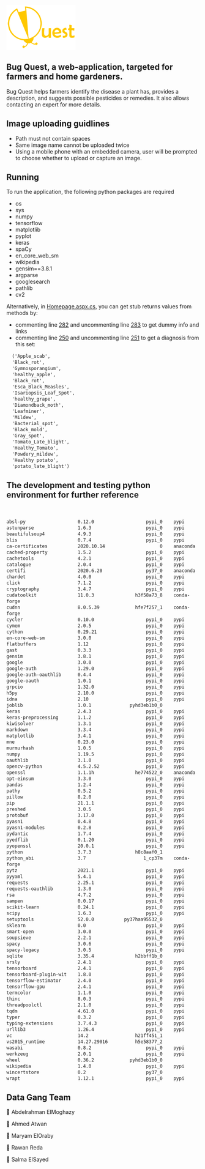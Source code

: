 
![Bug Quest](https://github.com/mareloraby/DataGang/blob/master/DataGang/assets/img/BugQuestyellows.png)
## Bug Quest, a web-application, targeted for farmers and home gardeners.

Bug Quest helps farmers identify the disease a plant has, provides a description, and suggests possible pesticides or remedies.
It also allows contacting an expert for more details.


## Image uploading guidlines
- Path must not contain spaces
- Same image name cannot be uploaded twice
- Using a mobile phone with an embedded camera, user will be prompted to choose whether to upload or capture an image.


## Running

To run the application, the following python packages are required
- os
- sys
- numpy
- tensorflow
- matplotlib
- pyplot
- keras
- spaCy
- en_core_web_sm
- wikipedia
- gensim==3.8.1
- argparse
- googlesearch 
- pathlib 
- cv2


Alternatively, in [Homepage.aspx.cs](https://github.com/mareloraby/DataGang/blob/master/DataGang/Homepage.aspx.cs), you can get stub returns values from methods by:
- commenting line [282](https://github.com/mareloraby/DataGang/blob/cedf5c5919b4f3f858fb86ac3e8a96565ed7e9e8/DataGang/Homepage.aspx.cs#L282) and uncommenting line [283](https://github.com/mareloraby/DataGang/blob/cedf5c5919b4f3f858fb86ac3e8a96565ed7e9e8/DataGang/Homepage.aspx.cs#L283) to get dummy info and links
- commenting line [250](https://github.com/mareloraby/DataGang/blob/cedf5c5919b4f3f858fb86ac3e8a96565ed7e9e8/DataGang/Homepage.aspx.cs#L250) and uncommenting line [251](https://github.com/mareloraby/DataGang/blob/cedf5c5919b4f3f858fb86ac3e8a96565ed7e9e8/DataGang/Homepage.aspx.cs#L251) to get a diagnosis from this set:
```
  ('Apple_scab',
  'Black_rot',
  'Gymnosporangium',
  'healthy_apple',
  'Black_rot',
  'Esca_Black_Measles',
  'Isariopsis_Leaf_Spot',
  'healthy_grape', 
  'Diamondback_moth',
  'Leafminer',
  'Mildew',
  'Bacterial_spot',
  'Black_mold',
  'Gray_spot',
  'Tomato_Late_blight',
  'Healthy_Tomato',
  'Powdery_mildew',
  'Healthy potato',
  'potato_late_blight')
  ```
 
## The development and testing python environment for further reference
  ```


absl-py                   0.12.0                   pypi_0    pypi
astunparse                1.6.3                    pypi_0    pypi
beautifulsoup4            4.9.3                    pypi_0    pypi
blis                      0.7.4                    pypi_0    pypi
ca-certificates           2020.10.14                    0    anaconda
cached-property           1.5.2                    pypi_0    pypi
cachetools                4.2.1                    pypi_0    pypi
catalogue                 2.0.4                    pypi_0    pypi
certifi                   2020.6.20                py37_0    anaconda
chardet                   4.0.0                    pypi_0    pypi
click                     7.1.2                    pypi_0    pypi
cryptography              3.4.7                    pypi_0    pypi
cudatoolkit               11.0.3               h3f58a73_8    conda-forge
cudnn                     8.0.5.39             hfe7f257_1    conda-forge
cycler                    0.10.0                   pypi_0    pypi
cymem                     2.0.5                    pypi_0    pypi
cython                    0.29.21                  pypi_0    pypi
en-core-web-sm            3.0.0                    pypi_0    pypi
flatbuffers               1.12                     pypi_0    pypi
gast                      0.3.3                    pypi_0    pypi
gensim                    3.8.1                    pypi_0    pypi
google                    3.0.0                    pypi_0    pypi
google-auth               1.29.0                   pypi_0    pypi
google-auth-oauthlib      0.4.4                    pypi_0    pypi
google-oauth              1.0.1                    pypi_0    pypi
grpcio                    1.32.0                   pypi_0    pypi
h5py                      2.10.0                   pypi_0    pypi
idna                      2.10                     pypi_0    pypi
joblib                    1.0.1              pyhd3eb1b0_0
keras                     2.4.3                    pypi_0    pypi
keras-preprocessing       1.1.2                    pypi_0    pypi
kiwisolver                1.3.1                    pypi_0    pypi
markdown                  3.3.4                    pypi_0    pypi
matplotlib                3.4.1                    pypi_0    pypi
mne                       0.23.0                   pypi_0    pypi
murmurhash                1.0.5                    pypi_0    pypi
numpy                     1.19.5                   pypi_0    pypi
oauthlib                  3.1.0                    pypi_0    pypi
opencv-python             4.5.2.52                 pypi_0    pypi
openssl                   1.1.1h               he774522_0    anaconda
opt-einsum                3.3.0                    pypi_0    pypi
pandas                    1.2.4                    pypi_0    pypi
pathy                     0.5.2                    pypi_0    pypi
pillow                    8.2.0                    pypi_0    pypi
pip                       21.1.1                   pypi_0    pypi
preshed                   3.0.5                    pypi_0    pypi
protobuf                  3.17.0                   pypi_0    pypi
pyasn1                    0.4.8                    pypi_0    pypi
pyasn1-modules            0.2.8                    pypi_0    pypi
pydantic                  1.7.4                    pypi_0    pypi
pyedflib                  0.1.20                   pypi_0    pypi
pyopenssl                 20.0.1                   pypi_0    pypi
python                    3.7.3                h8c8aaf0_1
python_abi                3.7                     1_cp37m    conda-forge
pytz                      2021.1                   pypi_0    pypi
pyyaml                    5.4.1                    pypi_0    pypi
requests                  2.25.1                   pypi_0    pypi
requests-oauthlib         1.3.0                    pypi_0    pypi
rsa                       4.7.2                    pypi_0    pypi
sampen                    0.0.17                   pypi_0    pypi
scikit-learn              0.24.1                   pypi_0    pypi
scipy                     1.6.3                    pypi_0    pypi
setuptools                52.0.0           py37haa95532_0
sklearn                   0.0                      pypi_0    pypi
smart-open                3.0.0                    pypi_0    pypi
soupsieve                 2.2.1                    pypi_0    pypi
spacy                     3.0.6                    pypi_0    pypi
spacy-legacy              3.0.5                    pypi_0    pypi
sqlite                    3.35.4               h2bbff1b_0
srsly                     2.4.1                    pypi_0    pypi
tensorboard               2.4.1                    pypi_0    pypi
tensorboard-plugin-wit    1.8.0                    pypi_0    pypi
tensorflow-estimator      2.4.0                    pypi_0    pypi
tensorflow-gpu            2.4.1                    pypi_0    pypi
termcolor                 1.1.0                    pypi_0    pypi
thinc                     8.0.3                    pypi_0    pypi
threadpoolctl             2.1.0                    pypi_0    pypi
tqdm                      4.61.0                   pypi_0    pypi
typer                     0.3.2                    pypi_0    pypi
typing-extensions         3.7.4.3                  pypi_0    pypi
urllib3                   1.26.4                   pypi_0    pypi
vc                        14.2                 h21ff451_1
vs2015_runtime            14.27.29016          h5e58377_2
wasabi                    0.8.2                    pypi_0    pypi
werkzeug                  2.0.1                    pypi_0    pypi
wheel                     0.36.2             pyhd3eb1b0_0
wikipedia                 1.4.0                    pypi_0    pypi
wincertstore              0.2                      py37_0
wrapt                     1.12.1                   pypi_0    pypi

  ```

## Data Gang Team

🐜 Abdelrahman ElMoghazy

🐜 Ahmed Atwan

🐜 Maryam ElOraby

🐜 Rawan Reda

🐜 Salma ElSayed

